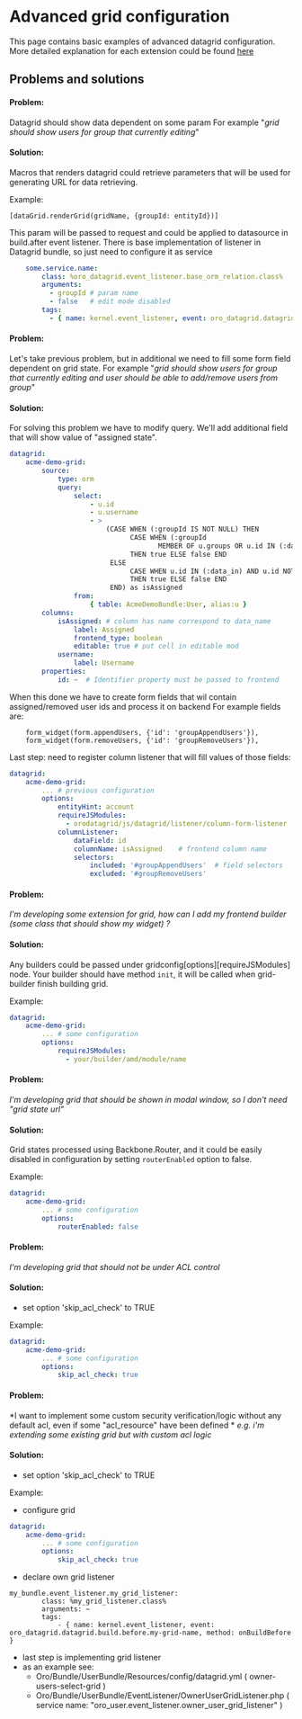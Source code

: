 Advanced grid configuration
===========================

This page contains basic examples of advanced datagrid configuration. More detailed explanation for each extension could be found [here](./extensions.md)


## Problems and solutions

#### Problem:
Datagrid should show data dependent on some param
For example "_grid should show users for group that currently editing_"
#### Solution:
Macros that renders datagrid could retrieve parameters that will be used for generating URL for data retrieving.

Example:
``` twig
[dataGrid.renderGrid(gridName, {groupId: entityId})]
```
This param will be passed to request and could be applied to datasource in build.after event listener. There is base implementation of listener in Datagrid bundle, so just need to configure it as service

``` yml
    some.service.name:
        class: %oro_datagrid.event_listener.base_orm_relation.class%
        arguments:
          - groupId # param name
          - false   # edit mode disabled
        tags:
          - { name: kernel.event_listener, event: oro_datagrid.datagrid.build.after.GRID_NAME, method: onBuildAfter }
```
#### Problem:
Let's take previous problem, but in additional we need to fill some form field dependent on grid state.
For example "_grid should show users for group that currently editing and user should be able to add/remove users from group_"
#### Solution:
For solving this problem we have to modify query. We'll add additional field that will show value of "assigned state".
``` yml
datagrid:
    acme-demo-grid:
        source:
            type: orm
            query:
                select:
                    - u.id
                    - u.username
                    - >
                        (CASE WHEN (:groupId IS NOT NULL) THEN
                              CASE WHEN (:groupId
                                     MEMBER OF u.groups OR u.id IN (:data_in)) AND u.id NOT IN (:data_not_in)
                              THEN true ELSE false END
                         ELSE
                              CASE WHEN u.id IN (:data_in) AND u.id NOT IN (:data_not_in)
                              THEN true ELSE false END
                         END) as isAssigned
                from:
                    { table: AcmeDemoBundle:User, alias:u }
        columns:
            isAssigned: # column has name correspond to data_name
                label: Assigned
                frontend_type: boolean
                editable: true # put cell in editable mod
            username:
                label: Username
        properties:
            id: ~  # Identifier property must be passed to frontend
```

When this done we have to create form fields that wil contain assigned/removed user ids and process it on backend
For example fields are:
``` twig
    form_widget(form.appendUsers, {'id': 'groupAppendUsers'}),
    form_widget(form.removeUsers, {'id': 'groupRemoveUsers'}),

```

Last step: need to register column listener that will fill values of those fields:
``` yml
datagrid:
    acme-demo-grid:
        ... # previous configuration
        options:
            entityHint: account
            requireJSModules:
              - orodatagrid/js/datagrid/listener/column-form-listener
            columnListener:
                dataField: id
                columnName: isAssigned    # frontend column name
                selectors:
                    included: '#groupAppendUsers'  # field selectors
                    excluded: '#groupRemoveUsers'
```

#### Problem:
*I'm developing some extension for grid, how can I add my frontend builder (some class that should show my widget) ?*
#### Solution:
Any builders could be passed under gridconfig[options][requireJSModules] node. Your builder should have method `init`, it will be called when grid-builder finish building grid.

Example:
``` yml
datagrid:
    acme-demo-grid:
        ... # some configuration
        options:
            requireJSModules:
              - your/builder/amd/module/name
```

#### Problem:
*I'm developing grid that should be shown in modal window, so I don't need "grid state url"*
#### Solution:
Grid states processed using Backbone.Router, and it could be easily disabled in configuration by setting `routerEnabled` option to false.

Example:
``` yml
datagrid:
    acme-demo-grid:
        ... # some configuration
        options:
            routerEnabled: false
```

#### Problem:
*I'm developing grid that should not be under ACL control*
#### Solution:
- set option 'skip_acl_check' to TRUE

Example:
``` yml
datagrid:
    acme-demo-grid:
        ... # some configuration
        options:
            skip_acl_check: true
```

#### Problem:
*I want to implement some custom security verification/logic without any default acl, even if some "acl_resource" have been defined *
*e.g. i'm extending some existing grid but with custom acl logic*
#### Solution:
- set option 'skip_acl_check' to TRUE

Example:
- configure grid
``` yml
datagrid:
    acme-demo-grid:
        ... # some configuration
        options:
            skip_acl_check: true
```
- declare own grid listener
```
my_bundle.event_listener.my_grid_listener:
        class: %my_grid_listener.class%
        arguments: ~
        tags:
            - { name: kernel.event_listener, event: oro_datagrid.datagrid.build.before.my-grid-name, method: onBuildBefore }
```
- last step is implementing grid listener
- as an example see:
    - Oro/Bundle/UserBundle/Resources/config/datagrid.yml ( owner-users-select-grid )
    - Oro/Bundle/UserBundle/EventListener/OwnerUserGridListener.php ( service name: "oro_user.event_listener.owner_user_grid_listener" )